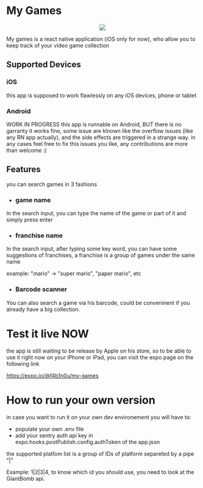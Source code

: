 # My Games
<p align="center">
  <img src ="https://github.com/F4b1n0u/my-games/blob/develop/demo.gif" />
</p>
My games is a react native application (iOS only for now), who allow you to keep track of your video game collection

## Supported Devices
### iOS
this app is supposed to work flawlessly on any iOS devices, phone or tablet

### Android
WORK IN PROGRESS
this app is runnable on Android, BUT there is no garranty it works fine, some issue are klnown like the overflow issues (like any RN app actually), and the side effects are triggered in a strange way. in any cases feel free to fix this issues you like, any contributions are more than welcome :)

## Features
you can search games in 3 fashions

- ### game name
In the search input, you can type the name of the game or part of it and simply press enter
- ### franchise name
In the search input, after typing some key word, you can have some suggestions of franchises, a franchise is a group of games under the same name

example: "mario" -> "super mario", "paper mario", etc
- ### Barcode scanner
You can also search a game via his barcode, could be conveninent if you already have a big collection.

# Test it live NOW
the app is still waiting to be release by Apple on his store, so to be able to use it right now on your iPhone or iPad,  you can visit the expo page on the following link

 https://expo.io/@f4b1n0u/my-games
 
 
# How to run your own version
in case you want to run it on your own dev environement you will have to:
- populate your own .env file
- add your sentry auth api key in expo.hooks.postPublish.config.authToken of the app.json


the supported platfom list is a group of IDs of platform separeted by a pipe "|"

Example: 1|2|3|4, to know which id you should use, you need to look at the GiantBomb api.

